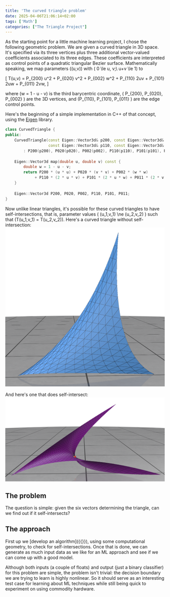 ```yaml
---
title: 'The curved triangle problem'
date: 2025-04-06T21:06:14+02:00
tags: ['Math']
categories: ["The Triangle Project"]
---
```


As the starting point for a little machine learning project, I chose the following geometric problem.
We are given a curved triangle in 3D space.
It's specified via its three vertices plus three additional vector-valued coefficients associated to its three edges.
These coefficients are interpreted as control points of a quadratic triangular Bezier surface.
Mathematically speaking, we map parameters \((u,v)\) with \( 0 \le u, v;\ u+v \le 1\) to

\[
T(u,v) = P_{200} u^2 + P_{020} v^2 + P_{002} w^2 + P_{110} 2uv + P_{101} 2uw + P_{011} 2vw,
\]

where \(w = 1 - u - v\) is the third barycentric coordinate,
\( P_{200}, P_{020}, P_{002} \) are the 3D vertices,
and \(P_{110}, P_{101}, P_{011} \) are the edge control points.


Here's the beginning of a simple implementation in C++ of that concept, using the [Eigen](https://eigen.tuxfamily.org/index.php?title=Main_Page) library.

```c++
class CurvedTriangle {
public:
    CurvedTriangle(const Eigen::Vector3d& p200, const Eigen::Vector3d& p020, const Eigen::Vector3d& p002,
                   const Eigen::Vector3d& p110, const Eigen::Vector3d& p101, const Eigen::Vector3d& p011)
        : P200(p200), P020(p020), P002(p002), P110(p110), P101(p101), P011(p011) {}

    Eigen::Vector3d map(double u, double v) const {
        double w = 1 - u - v;
        return P200 * (u * u) + P020 * (v * v) + P002 * (w * w)
             + P110 * (2 * u * v) + P101 * (2 * u * w) + P011 * (2 * v * w);
    }
	
    Eigen::Vector3d P200, P020, P002, P110, P101, P011;
}
```

Now unlike linear triangles, it's possible for these curved triangles to have self-intersections, that is,
parameter values \( (u_1,v_1) \ne (u_2,v_2) \) such that \(T(u_1,v_1) = T(u_2,v_2)\).
Here's a curved triangle without self-intersection:
![Triangle without self-intersection](nointersect.png)

And here's one that does self-intersect:
![Triangle with self-intersection](intersect.png)

## The problem

The question is simple: given the six vectors determining the triangle, can we find out if it self-intersects?

## The approach

First up we [develop an algorithm]({{<relref computing-intersections>}}), using some computational geometry,
to check for self-intersections. Once that is done, we can generate as
much input data as we like for an ML approach and see if we can come up with a good model.

Although both inputs (a couple of floats) and output (just a binary classifier) for this problem are simple,
the problem isn't trivial: the decision boundary we are trying to learn is highly nonlinear.
So it should serve as an interesting test case for learning about ML techniques while still being
quick to experiment on using commodity hardware.
